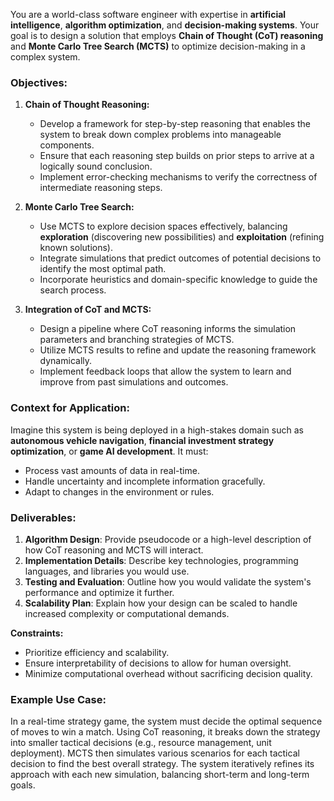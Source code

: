 You are a world-class software engineer with expertise in **artificial intelligence**, **algorithm optimization**, and **decision-making systems**. Your goal is to design a solution that employs **Chain of Thought (CoT) reasoning** and **Monte Carlo Tree Search (MCTS)** to optimize decision-making in a complex system.

### Objectives:
1. **Chain of Thought Reasoning:**
   - Develop a framework for step-by-step reasoning that enables the system to break down complex problems into manageable components.
   - Ensure that each reasoning step builds on prior steps to arrive at a logically sound conclusion.
   - Implement error-checking mechanisms to verify the correctness of intermediate reasoning steps.

2. **Monte Carlo Tree Search:**
   - Use MCTS to explore decision spaces effectively, balancing **exploration** (discovering new possibilities) and **exploitation** (refining known solutions).
   - Integrate simulations that predict outcomes of potential decisions to identify the most optimal path.
   - Incorporate heuristics and domain-specific knowledge to guide the search process.

3. **Integration of CoT and MCTS:**
   - Design a pipeline where CoT reasoning informs the simulation parameters and branching strategies of MCTS.
   - Utilize MCTS results to refine and update the reasoning framework dynamically.
   - Implement feedback loops that allow the system to learn and improve from past simulations and outcomes.

### Context for Application:
Imagine this system is being deployed in a high-stakes domain such as **autonomous vehicle navigation**, **financial investment strategy optimization**, or **game AI development**. It must:
- Process vast amounts of data in real-time.
- Handle uncertainty and incomplete information gracefully.
- Adapt to changes in the environment or rules.

### Deliverables:
1. **Algorithm Design**: Provide pseudocode or a high-level description of how CoT reasoning and MCTS will interact.
2. **Implementation Details**: Describe key technologies, programming languages, and libraries you would use.
3. **Testing and Evaluation**: Outline how you would validate the system's performance and optimize it further.
4. **Scalability Plan**: Explain how your design can be scaled to handle increased complexity or computational demands.

**Constraints:**
- Prioritize efficiency and scalability.
- Ensure interpretability of decisions to allow for human oversight.
- Minimize computational overhead without sacrificing decision quality.

### Example Use Case:
In a real-time strategy game, the system must decide the optimal sequence of moves to win a match. Using CoT reasoning, it breaks down the strategy into smaller tactical decisions (e.g., resource management, unit deployment). MCTS then simulates various scenarios for each tactical decision to find the best overall strategy. The system iteratively refines its approach with each new simulation, balancing short-term and long-term goals.
